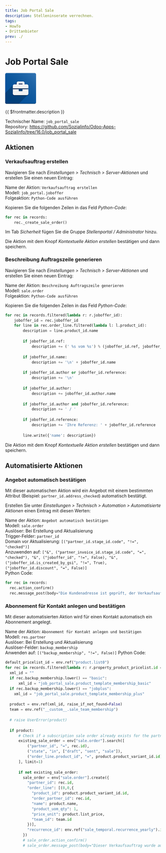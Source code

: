 ```yaml
---
title: Job Portal Sale
description: Stelleninserate verrechnen.
tags:
- HowTo
- Drittanbieter
prev: ./
---
```

# Job Portal Sale
![](attachments/icons_odoo_job_portal_base.png)

{{ $frontmatter.description }}

Technischer Name: `job_portal_sale`\
Repository: <https://github.com/Sozialinfo/Odoo-Apps-Sozialinfo/tree/16.0/job_portal_sale>

## Aktionen

### Verkaufsauftrag erstellen

Navigieren Sie nach *Einstellungen > Technisch > Server-Aktionen* und erstellen Sie einen neuen Eintrag:

Name der Aktion: `Verkaufsauftrag erstellen`\
Modell: `job_portal.joboffer`\
Folgeaktion: `Python-Code ausführen`

Kopieren Sie die folgenden Zeilen in das Feld *Python-Code*:

```python
for rec in records:
	rec._create_sale_order()
```

Im Tab *Sicherheit* fügen Sie die Gruppe *Stellenportal / Administrator* hinzu.

Die Aktion mit dem Knopf *Kontextuelle Aktion erstellen* bestätigen und dann speichern.

### Beschreibung Auftragszeile generieren

Navigieren Sie nach *Einstellungen > Technisch > Server-Aktionen* und erstellen Sie einen neuen Eintrag:

Name der Aktion: `Beschreibung Auftragszeile generieren`\
Modell: `sale.order`\
Folgeaktion: `Python-Code ausführen`

Kopieren Sie die folgenden Zeilen in das Feld *Python-Code*:

```python
for rec in records.filtered(lambda r: r.joboffer_id):
	joboffer_id = rec.joboffer_id
	for line in rec.order_line.filtered(lambda l: l.product_id):
		description = line.product_id.name
		
		if joboffer_id.ref:
			description += (' %s vom %s') % (joboffer_id.ref, joboffer_id.publication_start_date.date().strftime('%d.%m.%y'))
			
		if joboffer_id.name:
			description += '\n' + joboffer_id.name
			
		if joboffer_id.author or joboffer_id.reference:
			description += '\n'
			
		if joboffer_id.author:
			description += joboffer_id.author.name
			
		if joboffer_id.author and joboffer_id.reference:
			description += ' / '
			
		if joboffer_id.reference:
			description += 'Ihre Referenz: ' + joboffer_id.reference
		
		line.write({'name': description})
```

Die Aktion mit dem Knopf *Kontextuelle Aktion erstellen* bestätigen und dann speichern.


## Automatisierte Aktionen

### Angebot automatisch bestätigen

Mit dieser automatischen Aktion wird ein Angebot mit einem bestimmten Attribut (Beispiel: `partner_id.address_checked`) automatisch bestätigt.

Erstellen Sie unter *Einstellungen > Technisch > Automation > Automatisierte Aktionen* einen Eintrag mit diesen Werten:

Name der Aktion: `Angebot automatisch bestätigen`\
Modell: `sale.order`\
Auslöser: Bei Erstellung und Aktualisierung\
Trigger-Felder: `partner_id`\
Domain vor Aktualisierung: `[("partner_id.stage_id.code", "!=", "checked")]`\
Anzuwenden auf: `["&", ("partner_invoice_id.stage_id.code", "=", "checked"), "&", ("joboffer_id", "!=", False), "&", ("joboffer_id.is_created_by_gsi", "!=", True), ("joboffer_id.discount", "=", False)]`\
Python Code:

```python
for rec in records:
  rec.action_confirm()
  rec.message_post(body="Die Kundenadresse ist geprüft, der Verkaufsauftrag wurde automatisch bestätigt.")
```

### Abonnement für Kontakt anlegen und bestätigen

Mit dieser automatisierten Aktion wird für einen Kontakt automatisch ein Abonnement angelegt.

Name der Aktion: `Abonnement für Kontakt anlegen und bestätigen`\
Modell: `res.partner`\
Auslöser: Bei Erstellung und Aktualisierung\
Auslöser-Felder: `backup_membership`\
Anwenden auf: `[("backup_membership", "!=", False)]`
Python Code:

```python
default_pricelist_id = env.ref("product.list0")
for rec in records.filtered(lambda r: r.property_product_pricelist.id == default_pricelist_id.id):
  xml_id = ""
  if rec.backup_membership.lower() == "basic":
	  xml_id = "job_portal_sale.product_template_membership_basic"
  if rec.backup_membership.lower() == "jobplus":
    xml_id = "job_portal_sale.product_template_membership_plus"
    
  product = env.ref(xml_id, raise_if_not_found=False)
  team = env.ref("__custom__.sale_team_membership")
  
  # raise UserError(product)

  if product:
      # Check if a subscription sale order already exists for the partner
      existing_sale_order = env["sale.order"].search([
          ("partner_id", "=", rec.id),
          ("state", "in", ["draft", "sent", "sale"]),
          ("order_line.product_id", "=", product.product_variant_id.id),
      ], limit=1)

      if not existing_sale_order:
        sale_order = env["sale.order"].create({
          "partner_id": rec.id,
          "order_line": [(0,0,{
            "product_id": product.product_variant_id.id,
            "order_partner_id": rec.id,
            "name": product.name,
            "product_uom_qty": 1,
            "price_unit": product.list_price,
            "team_id": team.id
          })],
          "recurrence_id": env.ref("sale_temporal.recurrence_yearly").id
        })
        # sale_order.action_confirm()
        # sale_order.message_post(body="Dieser Verkaufsauftrag wurde automatisch erstellt und bestätigt.")
```